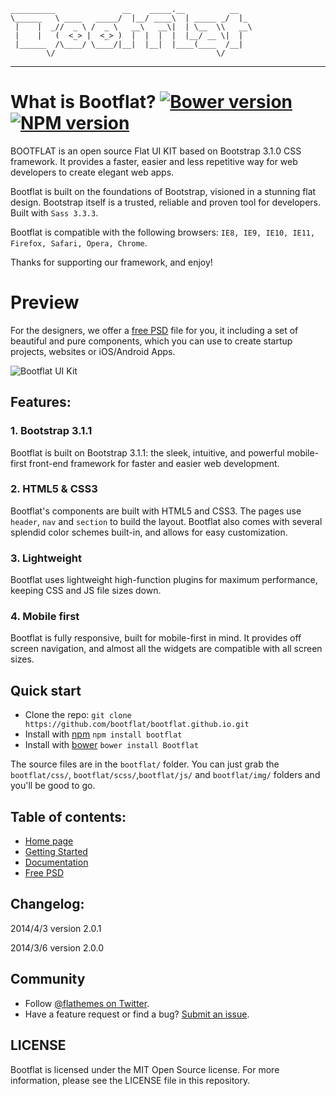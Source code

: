     __________               __    _____.__          __
    \______   \ ____   _____/  |__/ ____\  | _____ _/  |_
     |    |  _//  _ \ /  _ \   __\   __\|  | \__  \\   __\
     |    |   (  <_> |  <_> )  |  |  |  |  |__/ __ \|  |
     |______  /\____/ \____/|__|  |__|  |____(____  /__|
            \/                                    \/

***

# What is Bootflat? [![Bower version](https://badge.fury.io/bo/Bootflat.png)](http://badge.fury.io/bo/Bootflat) [![NPM version](https://badge.fury.io/js/bootflat.png)](http://badge.fury.io/js/bootflat)

BOOTFLAT is an open source Flat UI KIT based on Bootstrap 3.1.0 CSS framework. It provides a faster, easier and less repetitive way for web developers to create elegant web apps.

Bootflat is built on the foundations of Bootstrap, visioned in a stunning flat design. Bootstrap itself is a trusted, reliable and proven tool for developers. Built with `Sass 3.3.3`.

Bootflat is compatible with the following browsers: `IE8, IE9, IE10, IE11, Firefox, Safari, Opera, Chrome`.

Thanks for supporting our framework, and enjoy!

# Preview

For the designers, we offer a [free PSD](https://github.com/bootflat/Bootflat.UI.Kit.PSD) file for you, it including a set of beautiful and pure components, which you can use to create startup projects, websites or iOS/Android Apps.

![Bootflat UI Kit](http://bootflat.github.io/img/bootflat-ui-kit.jpg "Bootflat UI Kit")

## Features:

### 1. Bootstrap 3.1.1
Bootflat is built on Bootstrap 3.1.1: the sleek, intuitive, and powerful mobile-first front-end framework for faster and easier web development.

### 2. HTML5 & CSS3
Bootflat's components are built with HTML5 and CSS3. The pages use `header`, `nav` and `section` to build the layout. Bootflat also comes with several splendid color schemes built-in, and allows for easy customization.

### 3. Lightweight
Bootflat uses lightweight high-function plugins for maximum performance, keeping CSS and JS file sizes down.

### 4. Mobile first
Bootflat is fully responsive, built for mobile-first in mind. It provides off screen navigation, and almost all the widgets are compatible with all screen sizes.

## Quick start

* Clone the repo: `git clone https://github.com/bootflat/bootflat.github.io.git`
* Install with [npm](https://www.npmjs.org/) `npm install bootflat`
* Install with [bower](http://bower.io/) `bower install Bootflat`

The source files are in the `bootflat/` folder. You can just grab the `bootflat/css/`, `bootflat/scss/`,`bootflat/js/` and `bootflat/img/` folders and you'll be good to go.

## Table of contents:

+ [Home page](http://bootflat.github.io)
+ [Getting Started](http://bootflat.github.io/getting-started.html)
+ [Documentation](http://bootflat.github.io/documentation.html)
+ [Free PSD](http://bootflat.github.io/free-psd.html)

## Changelog:

2014/4/3 version 2.0.1

2014/3/6 version 2.0.0

## Community

+ Follow [@flathemes on Twitter](https://twitter.com/flathemes).
+ Have a feature request or find a bug? [Submit an issue](https://github.com/bootflat/bootflat.github.io/issues).

## LICENSE

Bootflat is licensed under the MIT Open Source license. For more information, please see the LICENSE file in this repository.
